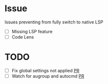 # Issue
Issues preventing from fully switch to native LSP

 - [ ] Missing LSP feature
  - [ ] Code Lens

# TODO 

 - [ ] Fix global settings not applied [PR](https://github.com/neovim/neovim/pull/13479)
 - [ ] Watch for augroup and autocmd [PR](https://github.com/neovim/neovim/pull/12378)
